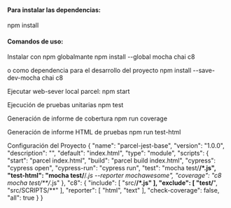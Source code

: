 #### Para instalar las dependencias:

npm install

#### Comandos de uso:

Instalar con npm globalmante
npm install --global mocha chai c8

o como dependencia para el desarrollo del proyecto
npm install --save-dev-mocha chai c8

Ejecutar web-sever local parcel:
npm start

Ejecución de pruebas unitarias
npm test

Generación de informe de cobertura
npm run coverage

Generación de informe HTML de pruebas
npm run test-html

Configuración del Proyecto
{
  "name": "parcel-jest-base",
  "version": "1.0.0",
  "description": "",
  "default": "index.html",
  "type": "module",
  "scripts": {
    "start": "parcel index.html",
    "build": "parcel build index.html",
    "cypress": "cypress open",
    "cypress-run": "cypress run",
    "test": "mocha test/**/*.js",
    "test-html": "mocha test/**/*.js --reporter mochawesome",
    "coverage": "c8 mocha test/**/*.js"
  },
  "c8": {
    "include": [
      "src/**/*.js"
    ],
    "exclude": [
      "test/**",
      "src/SCRIPTS/**"
    ],
    "reporter": [
      "html",
      "text"
    ],
    "check-coverage": false,
    "all": true
  }
}